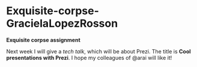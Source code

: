 # Exquisite-corpse-GracielaLopezRosson
**Exquisite corpse assignment**

Next week I will give a *tech talk*, which will be about Prezi.
The title is **Cool presentations with Prezi**.
I hope my colleagues of @arai will like it!

